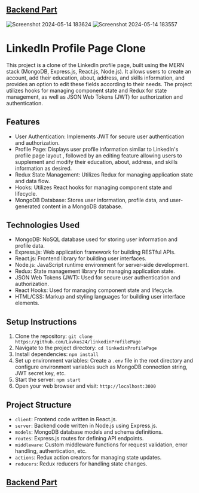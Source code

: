 ## [Backend Part](https://github.com/Lavkus24/Link_backend)




![Screenshot 2024-05-14 183624](https://github.com/Lavkus24/linkedinProfilePage/assets/106608679/0c481058-17a0-4499-9ae4-46a5eb115cf0)
![Screenshot 2024-05-14 183557](https://github.com/Lavkus24/linkedinProfilePage/assets/106608679/bd660363-9c70-4adf-94b9-beacc39eab3f)

# LinkedIn Profile Page Clone

This project is a clone of the LinkedIn profile page, built using the MERN stack (MongoDB, Express.js, React.js, Node.js). It allows users to create an account, add their education, about, address, and skills information, and provides an option to edit these fields according to their needs. The project utilizes hooks for managing component state and Redux for state management, as well as JSON Web Tokens (JWT) for authorization and authentication.


## Features

- User Authentication: Implements JWT for secure user authentication and authorization.
- Profile Page: Displays user profile information similar to LinkedIn's profile page layout , followed by an editing feature allowing users to supplement and modify their education, about, address, and skills 
  information as desired.
- Redux State Management: Utilizes Redux for managing application state and data flow.
- Hooks: Utilizes React hooks for managing component state and lifecycle.
- MongoDB Database: Stores user information, profile data, and user-generated content in a MongoDB database.


## Technologies Used

- MongoDB: NoSQL database used for storing user information and profile data.
- Express.js: Web application framework for building RESTful APIs.
- React.js: Frontend library for building user interfaces.
- Node.js: JavaScript runtime environment for server-side development.
- Redux: State management library for managing application state.
- JSON Web Tokens (JWT): Used for secure user authentication and authorization.
- React Hooks: Used for managing component state and lifecycle.
- HTML/CSS: Markup and styling languages for building user interface elements.

## Setup Instructions

1. Clone the repository: `git clone https://github.com/Lavkus24/linkedinProfilePage`
2. Navigate to the project directory: `cd linkedinProfilePage`
3. Install dependencies: `npm install`
4. Set up environment variables: Create a `.env` file in the root directory and configure environment variables such as MongoDB connection string, JWT secret key, etc.
5. Start the server: `npm start`
6. Open your web browser and visit: `http://localhost:3000`

## Project Structure

- `client`: Frontend code written in React.js.
- `server`: Backend code written in Node.js using Express.js.
- `models`: MongoDB database models and schema definitions.
- `routes`: Express.js routes for defining API endpoints.
- `middleware`: Custom middleware functions for request validation, error handling, authentication, etc.
- `actions`: Redux action creators for managing state updates.
- `reducers`: Redux reducers for handling state changes.

## [Backend Part](https://github.com/Lavkus24/Link_backend)

